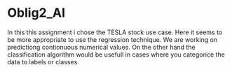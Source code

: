 # Oblig2_AI

In this this assignment i chose the TESLA stock use case. Here it seems to be more appropriate to use the regression technique. We are working on predictiong contionuous numerical values. On the other hand the classification algorithm would be usefull in cases where you categorice the data to labels or classes. 
